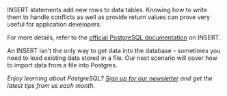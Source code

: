 INSERT statements add new rows to data tables. Knowing how to write them 
to handle conflicts as well as provide return values can prove very useful 
for application developers.

For more details, refer to the [official PostgreSQL documentation](https://www.postgresql.org/docs/current/sql-insert.html)
 on INSERT.

An INSERT isn't the only way to get data into the database - sometimes you 
need to load existing data stored in a file. Our next scenario will cover 
how to import data from a file into Postgres.

_Enjoy learning about PostgreSQL? [Sign up for our newsletter](https://www.crunchydata.com/newsletter/) and get the latest tips from us each month._